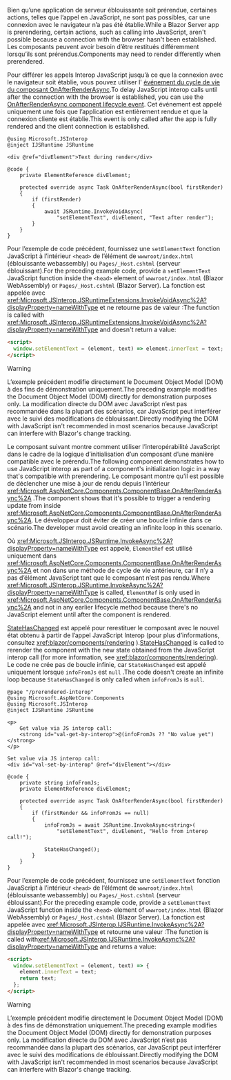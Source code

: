 <span data-ttu-id="523ac-101">Bien qu’une application de serveur éblouissante soit prérendue, certaines actions, telles que l’appel en JavaScript, ne sont pas possibles, car une connexion avec le navigateur n’a pas été établie.</span><span class="sxs-lookup"><span data-stu-id="523ac-101">While a Blazor Server app is prerendering, certain actions, such as calling into JavaScript, aren't possible because a connection with the browser hasn't been established.</span></span> <span data-ttu-id="523ac-102">Les composants peuvent avoir besoin d’être restitués différemment lorsqu’ils sont prérendus.</span><span class="sxs-lookup"><span data-stu-id="523ac-102">Components may need to render differently when prerendered.</span></span>

<span data-ttu-id="523ac-103">Pour différer les appels Interop JavaScript jusqu’à ce que la connexion avec le navigateur soit établie, vous pouvez utiliser l' [événement du cycle de vie du composant OnAfterRenderAsync](xref:blazor/components/lifecycle#after-component-render).</span><span class="sxs-lookup"><span data-stu-id="523ac-103">To delay JavaScript interop calls until after the connection with the browser is established, you can use the [OnAfterRenderAsync component lifecycle event](xref:blazor/components/lifecycle#after-component-render).</span></span> <span data-ttu-id="523ac-104">Cet événement est appelé uniquement une fois que l’application est entièrement rendue et que la connexion cliente est établie.</span><span class="sxs-lookup"><span data-stu-id="523ac-104">This event is only called after the app is fully rendered and the client connection is established.</span></span>

```cshtml
@using Microsoft.JSInterop
@inject IJSRuntime JSRuntime

<div @ref="divElement">Text during render</div>

@code {
    private ElementReference divElement;

    protected override async Task OnAfterRenderAsync(bool firstRender)
    {
        if (firstRender)
        {
            await JSRuntime.InvokeVoidAsync(
                "setElementText", divElement, "Text after render");
        }
    }
}
```

<span data-ttu-id="523ac-105">Pour l’exemple de code précédent, fournissez une `setElementText` fonction JavaScript à l’intérieur `<head>` de l’élément de `wwwroot/index.html` (éblouissante webassembly) ou `Pages/_Host.cshtml` (serveur éblouissant).</span><span class="sxs-lookup"><span data-stu-id="523ac-105">For the preceding example code, provide a `setElementText` JavaScript function inside the `<head>` element of `wwwroot/index.html` (Blazor WebAssembly) or `Pages/_Host.cshtml` (Blazor Server).</span></span> <span data-ttu-id="523ac-106">La fonction est appelée avec <xref:Microsoft.JSInterop.JSRuntimeExtensions.InvokeVoidAsync%2A?displayProperty=nameWithType> et ne retourne pas de valeur :</span><span class="sxs-lookup"><span data-stu-id="523ac-106">The function is called with <xref:Microsoft.JSInterop.JSRuntimeExtensions.InvokeVoidAsync%2A?displayProperty=nameWithType> and doesn't return a value:</span></span>

```html
<script>
  window.setElementText = (element, text) => element.innerText = text;
</script>
```

> [!WARNING]
> <span data-ttu-id="523ac-107">L’exemple précédent modifie directement le Document Object Model (DOM) à des fins de démonstration uniquement.</span><span class="sxs-lookup"><span data-stu-id="523ac-107">The preceding example modifies the Document Object Model (DOM) directly for demonstration purposes only.</span></span> <span data-ttu-id="523ac-108">La modification directe du DOM avec JavaScript n’est pas recommandée dans la plupart des scénarios, car JavaScript peut interférer avec le suivi des modifications de éblouissant.</span><span class="sxs-lookup"><span data-stu-id="523ac-108">Directly modifying the DOM with JavaScript isn't recommended in most scenarios because JavaScript can interfere with Blazor's change tracking.</span></span>

<span data-ttu-id="523ac-109">Le composant suivant montre comment utiliser l’interopérabilité JavaScript dans le cadre de la logique d’initialisation d’un composant d’une manière compatible avec le prérendu.</span><span class="sxs-lookup"><span data-stu-id="523ac-109">The following component demonstrates how to use JavaScript interop as part of a component's initialization logic in a way that's compatible with prerendering.</span></span> <span data-ttu-id="523ac-110">Le composant montre qu’il est possible de déclencher une mise à jour de rendu depuis l’intérieur <xref:Microsoft.AspNetCore.Components.ComponentBase.OnAfterRenderAsync%2A> .</span><span class="sxs-lookup"><span data-stu-id="523ac-110">The component shows that it's possible to trigger a rendering update from inside <xref:Microsoft.AspNetCore.Components.ComponentBase.OnAfterRenderAsync%2A>.</span></span> <span data-ttu-id="523ac-111">Le développeur doit éviter de créer une boucle infinie dans ce scénario.</span><span class="sxs-lookup"><span data-stu-id="523ac-111">The developer must avoid creating an infinite loop in this scenario.</span></span>

<span data-ttu-id="523ac-112">Où <xref:Microsoft.JSInterop.JSRuntime.InvokeAsync%2A?displayProperty=nameWithType> est appelé, `ElementRef` est utilisé uniquement dans <xref:Microsoft.AspNetCore.Components.ComponentBase.OnAfterRenderAsync%2A> et non dans une méthode de cycle de vie antérieure, car il n’y a pas d’élément JavaScript tant que le composant n’est pas rendu.</span><span class="sxs-lookup"><span data-stu-id="523ac-112">Where <xref:Microsoft.JSInterop.JSRuntime.InvokeAsync%2A?displayProperty=nameWithType> is called, `ElementRef` is only used in <xref:Microsoft.AspNetCore.Components.ComponentBase.OnAfterRenderAsync%2A> and not in any earlier lifecycle method because there's no JavaScript element until after the component is rendered.</span></span>

<span data-ttu-id="523ac-113">[StateHasChanged](xref:blazor/components/lifecycle#state-changes) est appelé pour rerestituer le composant avec le nouvel état obtenu à partir de l’appel JavaScript Interop (pour plus d’informations, consultez <xref:blazor/components/rendering> ).</span><span class="sxs-lookup"><span data-stu-id="523ac-113">[StateHasChanged](xref:blazor/components/lifecycle#state-changes) is called to rerender the component with the new state obtained from the JavaScript interop call (for more information, see <xref:blazor/components/rendering>).</span></span> <span data-ttu-id="523ac-114">Le code ne crée pas de boucle infinie, car `StateHasChanged` est appelé uniquement lorsque `infoFromJs` est `null` .</span><span class="sxs-lookup"><span data-stu-id="523ac-114">The code doesn't create an infinite loop because `StateHasChanged` is only called when `infoFromJs` is `null`.</span></span>

```cshtml
@page "/prerendered-interop"
@using Microsoft.AspNetCore.Components
@using Microsoft.JSInterop
@inject IJSRuntime JSRuntime

<p>
    Get value via JS interop call:
    <strong id="val-get-by-interop">@(infoFromJs ?? "No value yet")</strong>
</p>

Set value via JS interop call:
<div id="val-set-by-interop" @ref="divElement"></div>

@code {
    private string infoFromJs;
    private ElementReference divElement;

    protected override async Task OnAfterRenderAsync(bool firstRender)
    {
        if (firstRender && infoFromJs == null)
        {
            infoFromJs = await JSRuntime.InvokeAsync<string>(
                "setElementText", divElement, "Hello from interop call!");

            StateHasChanged();
        }
    }
}
```

<span data-ttu-id="523ac-115">Pour l’exemple de code précédent, fournissez une `setElementText` fonction JavaScript à l’intérieur `<head>` de l’élément de `wwwroot/index.html` (éblouissante webassembly) ou `Pages/_Host.cshtml` (serveur éblouissant).</span><span class="sxs-lookup"><span data-stu-id="523ac-115">For the preceding example code, provide a `setElementText` JavaScript function inside the `<head>` element of `wwwroot/index.html` (Blazor WebAssembly) or `Pages/_Host.cshtml` (Blazor Server).</span></span> <span data-ttu-id="523ac-116">La fonction est appelée avec <xref:Microsoft.JSInterop.IJSRuntime.InvokeAsync%2A?displayProperty=nameWithType> et retourne une valeur :</span><span class="sxs-lookup"><span data-stu-id="523ac-116">The function is called with<xref:Microsoft.JSInterop.IJSRuntime.InvokeAsync%2A?displayProperty=nameWithType> and returns a value:</span></span>

```html
<script>
  window.setElementText = (element, text) => {
    element.innerText = text;
    return text;
  };
</script>
```

> [!WARNING]
> <span data-ttu-id="523ac-117">L’exemple précédent modifie directement le Document Object Model (DOM) à des fins de démonstration uniquement.</span><span class="sxs-lookup"><span data-stu-id="523ac-117">The preceding example modifies the Document Object Model (DOM) directly for demonstration purposes only.</span></span> <span data-ttu-id="523ac-118">La modification directe du DOM avec JavaScript n’est pas recommandée dans la plupart des scénarios, car JavaScript peut interférer avec le suivi des modifications de éblouissant.</span><span class="sxs-lookup"><span data-stu-id="523ac-118">Directly modifying the DOM with JavaScript isn't recommended in most scenarios because JavaScript can interfere with Blazor's change tracking.</span></span>
